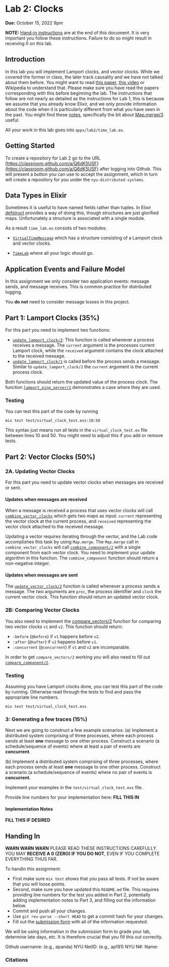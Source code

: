 # Lab 2: Clocks

**Due:** October 15, 2022 9pm

**NOTE:** [Hand-in instructions](#handing-in) are at the end of this document. 
It is very important you follow these instructions. Failure to do so might result
in receiving 0 on this lab.

## Introduction
In this lab you will implement Lamport clocks, and vector clocks. 
While we covered the former in class, the later track causality and we have not
talked about them before. You might want to read [this
paper](https://cs.nyu.edu/~apanda/classes/fa21/papers/fidge88timestamps.pdf),
[this
video](https://www.oreilly.com/library/view/distributed-systems-in/9781491924914/video215280.html)
or Wikipedia to understand that.
Please make sure
you have read the papers corresponding with this before beginning the lab.
The instructions that follow are not nearly as detailed as the instructions
for Lab 1, this is because we assume that you already know Elixir, and we
only provide information about the code when it is particularly different
from what you have seen in the past. You might find these
[notes](https://cs.nyu.edu/~apanda/classes/fa20/notes/elixir-help.pdf),
specifically the bit about 
[Map.merge/3](https://hexdocs.pm/elixir/Map.html#merge/3)
useful.

All your work in this lab goes into `apps/lab2/time_lab.ex`.

## Getting Started
To create a repository for Lab 2 go to the URL 
[https://classroom.github.com/a/Q6dK5USF](https://classroom.github.com/a/Q6dK5USF)
after logging into Github. This will present a button you can use to accept
the assignment, which in turn will create a repository for you under the
`nyu-distributed-systems`. 

## Data Types in Elixir
Sometimes it is useful to have named fields rather than tuples. In Elixir
[defstruct](https://elixir-lang.org/getting-started/structs.html) provides
a way of doing this, though structures are just glorified maps. Unfortunately
a structure is associated with a single module.

As a result `time_lab.ex` consists of two modules:
*  [`VirtualTimeMessage`](https://github.com/nyu-distributed-systems/fa20-lab2-code/blob/master/apps/lab2/lib/time_lab.ex#L1) which has a structure
   consisting of a Lamport clock and vector clocks.

* [`TimeLab`](https://github.com/nyu-distributed-systems/fa20-lab2-code/blob/master/apps/lab2/lib/time_lab.ex#L70) where all your logic should go.

## Application Events and Failure Model

In this assignment we only consider two application events: message sends, and
message receives. This is common practice for distributed logging.

You **do not** need to consider message losses in this project.

## Part 1: Lamport Clocks (35%)
For this part you need to implement two functions:

* [`update_lamport_clock/2`](https://github.com/nyu-distributed-systems/fa20-lab2-code/blob/master/apps/lab2/lib/time_lab.ex#L98): This function is
  called whenever a process receives a message. The `current` argument is the
  processes current Lamport clock, while the `received` argument contains the
  clock attached to the received message.
* [`update_lamport_clock/1`](https://github.com/nyu-distributed-systems/fa20-lab2-code/blob/master/apps/lab2/lib/time_lab.ex#L111) is called before the
  process sends a message. Similar to `update_lamport_clock/2` the `current`
  argument is the current process clock.
  
Both functions should return the updated value of the process clock. The function [`lamport_ping_server/1`](https://github.com/nyu-distributed-systems/fa20-lab2-code/blob/master/apps/lab2/lib/time_lab.ex#L117) demonstrates a case where
they are used.

### Testing
You can test this part of the code by running

```
mix test test/virtual_clock_test.exs:10:50
```

This syntax just means run all tests in the `virtual_clock_test.ex` file
between lines 10 and 50. You might need to adjust this if you add or remove
tests.

## Part 2: Vector Clocks (50%)
### 2A. Updating Vector Clocks

For this part you need to update vector clocks when messages are received
or sent.

#### Updates when messages are received
When a message is received a process that uses vector clocks will call
[`combine_vector_clocks`](https://github.com/nyu-distributed-systems/fa20-lab2-code/blob/master/apps/lab2/lib/time_lab.ex#L220) which gets two maps as
input: `current` representing the vector clock at the current process, and
`received` representing the vector clock attached to the received message.

Updating a vector requires iterating through the vector, and the Lab code
accomplishes this task by using `Map.merge`. The `Map.merge` call in 
`combine_vector_clocks` will call [`combine_component/2`](https://github.com/nyu-distributed-systems/fa20-lab2-code/blob/master/apps/lab2/lib/time_lab.ex#L208)
with a single component from each vector clock. You need to implement your
update algorithm in this function. The `combine_component` function should
return a non-negative integer.

#### Updates when messages are sent
The [`update_vector_clock/2`](https://github.com/nyu-distributed-systems/fa20-lab2-code/blob/master/apps/lab2/lib/time_lab.ex#L234) function is called whenever
a process sends a message. The two arguments are `proc`, the process
identifier and `clock` the current vector clock. This function should
return an updated vector clock.

### 2B: Comparing Vector Clocks
You also need to implement the [compare_vectors/2](https://github.com/nyu-distributed-systems/fa20-lab2-code/blob/master/apps/lab2/lib/time_lab.ex#L277)
function for comparing two vector clocks `v1` and `v2`. This function should
return:

* `:before` (`@before`) if `v1` happens before `v2`.
* `:after` (`@hafter`) if `v2` happens before `v1`.
* `:concurrent` (`@concurrent`) if `v1` and `v2` are incomparable.

In order to get `compare_vectors/2` working you will also need to fill out
[`compare_component/2`](https://github.com/nyu-distributed-systems/fa20-lab2-code/blob/master/apps/lab2/lib/time_lab.ex#L265).

### Testing
Assuming you have Lamport clocks done, you can test this 
part of the code by running. Otherwise read through the tests
to find and pass the appropriate line numbers.

```
mix test test/virtual_clock_test.exs
```

### 3: Generating a few traces (15%)
Next we are going to construct a few example scenarios:
(a) Implement a distributed system comprising of three processes, where each process
sends at least **one** message to one other process. Construct a scenario 
(a schedule/sequence of events) where at least a pair of events are **concurrent**.

(b) Implement a distributed system comprising of three processes, where each process
sends at least **one** message to one other process. Construct a scenario 
(a schedule/sequence of events) where no pair of events is **concurrent**.

Implement your examples in the `test/virtual_clock_test.exs` file.

Provide line numbers for your implementation here: **FILL THIS IN**

#### Implementation Notes
**FILL THIS IF DESIRED**

## Handing In 

**WARN WARN WARN** PLEASE READ THESE INSTRUCTIONS CAREFULLY. YOU MAY **RECEIVE
A 0 (ZERO) IF YOU DO NOT**, EVEN IF YOU COMPLETE EVERYTHING THUS FAR.


To handin this assignment:

* First make sure `mix test` shows that you pass all tests. If not be aware
  that you will loose points.
* Second, make sure you have updated this `README.md` file. This requires
  providing line numbers for the test you added in Part 2, potentially adding
  implementation notes to Part 3, and filling out the information below.
* Commit and push all your changes.
* Use `git rev-parse --short HEAD` to get a commit hash for your changes.
* Fill out the [submission form](https://forms.gle/zEW7XcsuEMZzbodPA) with
  all of the information requested.

We will be using information in the submission form to grade your lab, determine
late days, etc. It is therefore crucial that you fill this out correctly.

Github username: (e.g., apanda)
NYU NetID: (e.g., ap191)
NYU N#:
Name: 

### Citations
